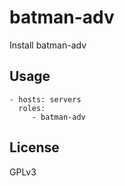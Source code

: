 batman-adv
=========================

Install batman-adv


Usage
-------------------------

    - hosts: servers
      roles:
         - batman-adv


License
-------------------------

GPLv3

